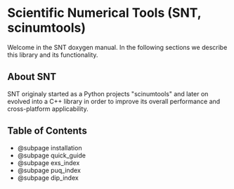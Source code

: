 # Scientific Numerical Tools (SNT, scinumtools)

Welcome in the SNT doxygen manual.
In the following sections we describe this library and its functionality.

## About SNT

SNT originaly started as a Python projects "scinumtools" and later on evolved into a C++ library in order to improve its overall performance and cross-platform applicability.

## Table of Contents

* @subpage installation
* @subpage quick_guide
* @subpage exs_index
* @subpage puq_index
* @subpage dip_index

